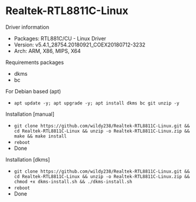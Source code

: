 # Realtek-RTL8811C-Linux

Driver information
- Packages: RTL881C/CU - Linux Driver
- Version: v5.4.1_28754.20180921_COEX20180712-3232
- Arch: ARM, X86, MIPS, X64

Requirements packages
- dkms
- bc

For Debian based (apt)
- `apt update -y; apt upgrade -y; apt install dkms bc git unzip -y`

Installation [manual]
- `git clone https://github.com/wildy238/Realtek-RTL8811C-Linux.git && cd Realtek-RTL8811C-Linux && unzip -o Realtek-RTL8811C-Linux.zip && make && make install`
- `reboot`
- Done

Installation [dkms]
- `git clone https://github.com/wildy238/Realtek-RTL8811C-Linux.git && cd Realtek-RTL8811C-Linux && unzip -o Realtek-RTL8811C-Linux.zip && chmod +x dkms-install.sh && ./dkms-install.sh`
- `reboot`
- Done

